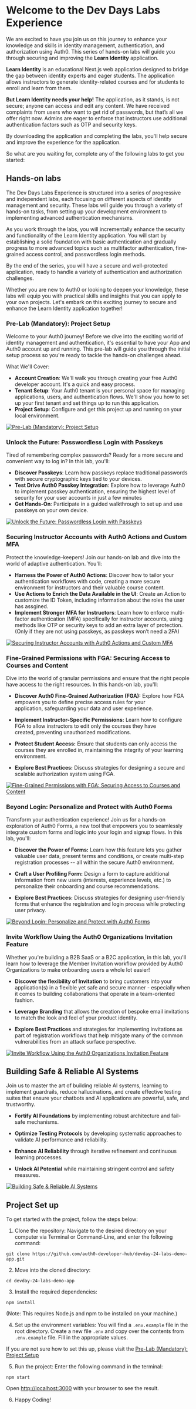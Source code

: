 # Welcome to the Dev Days Labs Experience

We are excited to have you join us on this journey to enhance your knowledge and skills in identity management, authentication, and authorization using Auth0. This series of hands-on labs will guide you through securing and improving the **Learn Identity** application.

**Learn Identity** is an educational Next.js web application designed to bridge the gap between identity experts and eager students. The application allows instructors to generate identity-related courses and for students to enroll and learn from them.

**But Learn Identity needs your help!** The application, as it stands, is not secure; anyone can access and edit any content. We have received complaints from users who want to get rid of passwords, but that’s all we offer right now. Admins are eager to enforce that instructors use additional authentication factors such as OTP and security keys.

By downloading the application and completing the labs, you'll help secure and improve the experience for the application.

So what are you waiting for, complete any of the following labs to get you started:

## Hands-on labs

The Dev Days Labs Experience is structured into a series of progressive and independent labs, each focusing on different aspects of identity management and security. These labs will guide you through a variety of hands-on tasks, from setting up your development environment to implementing advanced authentication mechanisms.

As you work through the labs, you will incrementally enhance the security and functionality of the Learn Identity application. You will start by establishing a solid foundation with basic authentication and gradually progress to more advanced topics such as multifactor authentication, fine-grained access control, and passwordless login methods.

By the end of the series, you will have a secure and well-protected application, ready to handle a variety of authentication and authorization challenges.

Whether you are new to Auth0 or looking to deepen your knowledge, these labs will equip you with practical skills and insights that you can apply to your own projects. Let's embark on this exciting journey to secure and enhance the Learn Identity application together!

### Pre-Lab (Mandatory): Project Setup

Welcome to your Auth0 journey! Before we dive into the exciting world of identity management and authentication, it's essential to have your App and Auth0 account up and running. This pre-lab will guide you through the initial setup process so you're ready to tackle the hands-on challenges ahead.

What We'll Cover:

- **Account Creation**: We'll walk you through creating your free Auth0 developer account. It's a quick and easy process.
- **Tenant Setup**: Your Auth0 tenant is your personal space for managing applications, users, and authentication flows. We'll show you how to set up your first tenant and set things up to run this application.
- **Project Setup**: Configure and get this project up and running on your local environment.

[![Pre-Lab (Mandatory): Project Setup](https://img.shields.io/badge/Visit-Pre%20Lab%20%28Mandatory%29%3A%20Project%20Setup-3f59e4?style=for-the-badge)](#todo-add-link)

### Unlock the Future: Passwordless Login with Passkeys

Tired of remembering complex passwords? Ready for a more secure and convenient way to log in? In this lab, you'll:

- **Discover Passkeys**: Learn how passkeys replace traditional passwords with secure cryptographic keys tied to your devices.
- **Test Drive Auth0 Passkey Integration**: Explore how to leverage Auth0 to implement passkey authentication, ensuring the highest level of security for your user accounts in just a few minutes
- **Get Hands-On**: Participate in a guided walkthrough to set up and use passkeys on your own device.

[![Unlock the Future: Passwordless Login with Passkeys](https://img.shields.io/badge/Visit-%20Unlock%20the%20Future%3A%20Passwordless%20Login%20with%20Passkeys-3f59e4?style=for-the-badge)](#todo-add-link)

### Securing Instructor Accounts with Auth0 Actions and Custom MFA

Protect the knowledge-keepers! Join our hands-on lab and dive into the world of adaptive authentication. You'll:

- **Harness the Power of Auth0 Actions**: Discover how to tailor your authentication workflows with code, creating a more secure environment for instructors and their valuable course content.
- **Use Actions to Enrich the Data Available in the UI**: Create an Action to customize the ID Token, including information about the roles the user has assgined.
- **Implement Stronger MFA for Instructors**: Learn how to enforce multi-factor authentication (MFA) specifically for instructor accounts, using methods like OTP or security keys to add an extra layer of protection. (Only if they are not using passkeys, as passkeys won’t need a 2FA)

[![Securing Instructor Accounts with Auth0 Actions and Custom MFA](https://img.shields.io/badge/Visit-%20Securing%20Instructor%20Accounts%20with%20Auth0%20Actions%20and%20Custom%20MFA-3f59e4?style=for-the-badge)](#todo-add-link)

### Fine-Grained Permissions with FGA: Securing Access to Courses and Content

Dive into the world of granular permissions and ensure that the right people have access to the right resources. In this hands-on lab, you'll:

- **Discover Auth0 Fine-Grained Authorization (FGA):** Explore how FGA empowers you to define precise access rules for your application, safeguarding your data and user experience.

- **Implement Instructor-Specific Permissions:** Learn how to configure FGA to allow instructors to edit only the courses they have created, preventing unauthorized modifications.

- **Protect Student Access:** Ensure that students can only access the courses they are enrolled in, maintaining the integrity of your learning environment.

- **Explore Best Practices:** Discuss strategies for designing a secure and scalable authorization system using FGA.

[![Fine-Grained Permissions with FGA: Securing Access to Courses and Content](https://img.shields.io/badge/Visit-%20Fine%20Grained%20Permissions%20with%20FGA%3A%20Securing%20Access%20to%20Courses%20and%20Content-3f59e4?style=for-the-badge)](#todo-add-link)

### Beyond Login: Personalize and Protect with Auth0 Forms

Transform your authentication experience! Join us for a hands-on exploration of Auth0 Forms, a new tool that empowers you to seamlessly integrate custom forms and logic into your login and signup flows. In this lab, you'll:

- **Discover the Power of Forms:** Learn how this feature lets you gather valuable user data, present terms and conditions, or create multi-step registration processes -- all within the secure Auth0 environment.

- **Craft a User Profiling Form:** Design a form to capture additional information from new users (interests, experience levels, etc.) to personalize their onboarding and course recommendations.

- **Explore Best Practices:** Discuss strategies for designing user-friendly forms that enhance the registration and login process while protecting user privacy.

[![Beyond Login: Personalize and Protect with Auth0 Forms](https://img.shields.io/badge/Visit-%20Beyond%20Login%3A%C2%A0Personalize%20and%20Protect%20with%20Auth0%20Forms-3f59e4?style=for-the-badge)](#todo-add-link)

### Invite Workflow Using the Auth0 Organizations Invitation Feature

Whether you're building a B2B SaaS or a B2C application, in this lab, you'll learn how to leverage the Member Invitation workflow provided by Auth0 Organizations to make onboarding users a whole lot easier!

- **Discover the flexibility of Invitation** to bring customers into your application(s) in a flexible yet safe and secure manner - especially when it comes to building collaborations that operate in a team-oriented fashion.

- **Leverage** **Branding** that allows the creation of bespoke email invitations to match the look and feel of your product identity.

- **Explore Best Practices** and strategies for implementing invitations as part of registration workflows that help mitigate many of the common vulnerabilities from an attack surface perspective.

[![Invite Workflow Using the Auth0 Organizations Invitation Feature](https://img.shields.io/badge/Visit-%20Invite%20Workflow%20Using%20the%20Auth0%20Organizations%20Invitation%20Feature-3f59e4?style=for-the-badge)](#todo-add-link)

## Building Safe & Reliable AI Systems

Join us to master the art of building reliable AI systems, learning to implement guardrails, reduce hallucinations, and create effective testing suites that ensure your chatbots and AI applications are powerful, safe, and trustworthy.

- **Fortify AI Foundations** by implementing robust architecture and fail-safe mechanisms.

- **Optimize Testing Protocols** by developing systematic approaches to validate AI performance and reliability.

- **Enhance AI Reliability** through iterative refinement and continuous learning processes.

- **Unlock AI Potential** while maintaining stringent control and safety measures.

[![Building Safe & Reliable AI Systems](https://img.shields.io/badge/Building-%20Safe-%20and-%20Reliable-%20AI-%20Systems-3f59e4?style=for-the-badge)](#todo-add-link)

## Project Set up

To get started with the project, follow the steps below:

1. Clone the repository: Navigate to the desired directory on your computer via Terminal or Command-Line, and enter the following command:

```
git clone https://github.com/auth0-developer-hub/devday-24-labs-demo-app.git
```

2. Move into the cloned directory:

```
cd devday-24-labs-demo-app
```

3. Install the required dependencies:

```
npm install
```

(Note: This requires Node.js and npm to be installed on your machine.)

4. Set up the environment variables: You will find a `.env.example` file in the root directory. Create a new file `.env` and copy over the contents from `.env.example` file. Fill in the appropriate values.

If you are not sure how to set this up, please visit the [Pre-Lab (Mandatory): Project Setup](https://developerday.com/event/labs/setup)

5. Run the project: Enter the following command in the terminal:

```
npm start
```

Open [http://localhost:3000](http://localhost:3000) with your browser to see the result.

6. Happy Coding!

